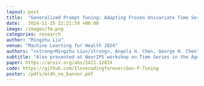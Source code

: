 ```yaml
---
layout: post
title:  "Generalized Prompt Tuning: Adapting Frozen Univariate Time Series Foundation Models for Multivariate Healthcare Time Series"
date:   2024-11-15 22:21:59 +00:00
image: /images/fm.png
categories: research
author: "Mingzhu Liu"
venue: "Machine Learning for Health 2024"
authors: "<strong>Mingzhu Liu</strong>, Angela H. Chen, George H. Chen"
subtitle: "Also presented at NeurIPS workshop on Time Series in the Age of Large Models"
paper: https://arxiv.org/abs/2411.12824
code: https://github.com/Ilovecodingforever/Gen-P-Tuning
poster: /pdfs/ml4h_no_banner.pdf
---
```

